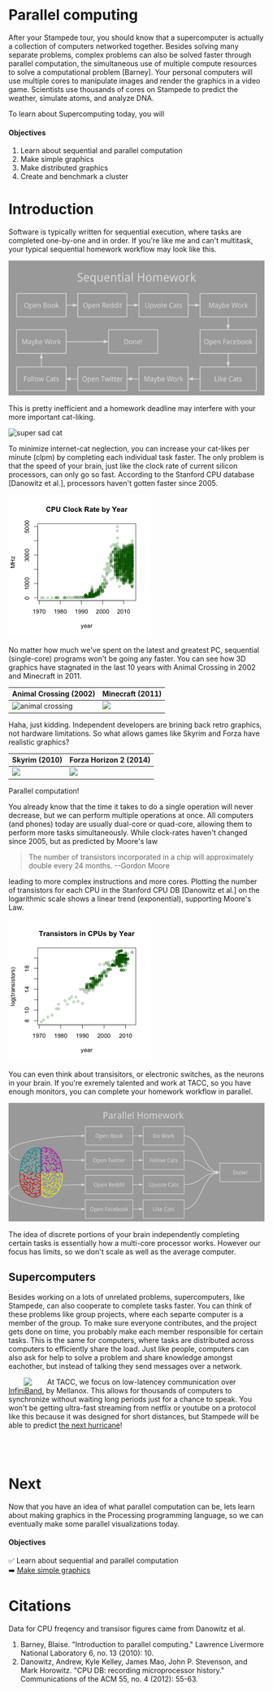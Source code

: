 # Parallel computing

After your Stampede tour, you should know that a supercomputer is actually a collection of computers networked together. Besides solving many separate problems, complex problems can also be solved faster through parallel computation, the simultaneous use of multiple compute resources to solve a computational problem \[Barney\]. Your personal computers will use multiple cores to manipulate images and render the graphics in a video game. Scientists use thousands of cores on Stampede to predict the weather, simulate atoms, and analyze DNA.

To learn about Supercomputing today, you will

#### Objectives
1. Learn about sequential and parallel computation
2. Make simple graphics
3. Make distributed graphics
4. Create and benchmark a cluster

# Introduction

Software is typically written for sequential execution, where tasks are completed one-by-one and in order. If you're like me and can't multitask, your typical sequential homework workflow may look like this.

![sequential homework](images/sequential_homework.png)

This is pretty inefficient and a homework deadline may interfere with your more important cat-liking.

![super sad cat](http://cdn.meme.am/instances/57147564.jpg)

To minimize internet-cat neglection, you can increase your cat-likes per minute (clpm) by completing each individual task faster. The only problem is that the speed of your brain, just like the clock rate of current silicon processors, can only go so fast. According to the Stanford CPU database \[Danowitz et al.\], processors haven't gotten faster since 2005.

![Clock rates](images/clock.png)

No matter how much we've spent on the latest and greatest PC, sequential (single-core) programs won't be going any faster. You can see how 3D graphics have stagnated in the last 10 years with Animal Crossing in 2002 and Minecraft in 2011.

| Animal Crossing (2002) | Minecraft (2011) |
|---|---|
|![animal crossing](https://upload.wikimedia.org/wikipedia/en/5/5a/Animal_Crossing_gameplay.jpg)|<img src="http://upload.wikimedia.org/wikipedia/en/c/c9/Minecraft_Mobs.png" height="192"> |

Haha, just kidding. Independent developers are brining back retro graphics, not hardware limitations. So what allows games like Skyrim and Forza have realistic graphics?

| Skyrim (2010) | Forza Horizon 2 (2014)|
|---|---|
|<img src="http://cms.elderscrolls.com/sites/default/files/tes/screenshots/Whiterun_wLegal.jpg" height="190">| <img src="http://petr.hospitalrecords.com/amy/HRR-RICKY.jpg" height="190">|

Parallel computation!

You already know that the time it takes to do a single operation will never decrease, but we can perform multiple operations at once. All computers (and phones) today are usually dual-core or quad-core, allowing them to perform more tasks simultaneously. While clock-rates haven't changed since 2005, but as predicted by Moore's law

> The number of transistors incorporated in a chip will approximately double every 24 months.
> --Gordon Moore

leading to more complex instructions and more cores. Plotting the number of transistors for each CPU in the Stanford CPU DB \[Danowitz et al.\] on the logarithmic scale shows a linear trend (exponential), supporting Moore's Law.

![Transistor counts](images/transistors.png)

You can even think about transisitors, or electronic switches, as the neurons in your brain. If you're exremely talented and work at TACC, so you have enough monitors, you can complete your homework workflow in parallel.

![parallel homework](images/parallel_homework.png)

The idea of discrete portions of your brain independently completing certain tasks is essentially how a multi-core processor works. However our focus has limits, so we don't scale as well as the average computer.

## Supercomputers

Besides working on a lots of unrelated problems, supercomputers, like Stampede, can also cooperate to complete tasks faster. You can think of these problems like group projects, where each separte computer is a member of the group. To make sure everyone contributes, and the project gets done on time, you probably make each member responsible for certain tasks. This is the same for computers, where tasks are distributed across computers to efficiently share the load. Just like people, computers can also ask for help to solve a problem and share knowledge amongst eachother, but instead of talking they send messages over a network. 

<img src="http://cdn2.bigcommerce.com/n-nr1m3w/uxkkta8o/products/2759/images/5292/CBL_00190_96901__02925.1431463153.220.290.jpg" align="left" hspace=30px> At TACC, we focus on low-latencey communication over [InfiniBand](https://en.wikipedia.org/wiki/InfiniBand), by Mellanox. This allows for thousands of computers to synchronize without waiting long periods just for a chance to speak. You won't be getting ultra-fast streaming from netflix or youtube on a protocol like this because it was designed for short distances, but Stampede will be able to predict [the next hurricane](http://earth.nullschool.net/)!<br><br><br><br>

# Next

Now that you have an idea of what parallel computation can be, lets learn about making graphics in the Processing programming language, so we can eventually make some parallel visualizations today.

#### Objectives

:white_check_mark: Learn about sequential and parallel computation  
:arrow_right: [Make simple graphics](02-simple-graphics.md)

# Citations

Data for CPU freqency and transisor figures came from Danowitz et al.

1. Barney, Blaise. "Introduction to parallel computing." Lawrence Livermore National Laboratory 6, no. 13 (2010): 10.
2. Danowitz, Andrew, Kyle Kelley, James Mao, John P. Stevenson, and Mark Horowitz. "CPU DB: recording microprocessor history." Communications of the ACM 55, no. 4 (2012): 55-63.
